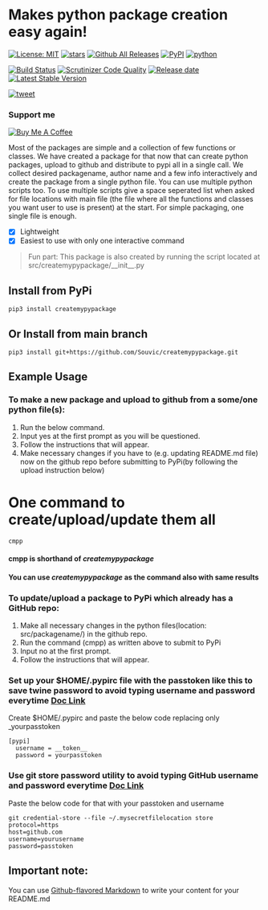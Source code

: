 # Makes python package creation easy again!
[![License: MIT](https://img.shields.io/github/license/Souvic/createmypypackage)](https://opensource.org/licenses/MIT)
[![stars](https://img.shields.io/github/stars/Souvic/createmypypackage)]()
[![Github All Releases](https://img.shields.io/github/downloads/huggingface/transformers/total.svg)]()
[![PyPI](https://img.shields.io/pypi/v/createmypypackage)]()
[![python](https://img.shields.io/github/languages/top/Souvic/createmypypackage)]()

[![Build Status](https://scrutinizer-ci.com/g/Souvic/createmypypackage/badges/build.png?b=main)](https://scrutinizer-ci.com/g/Souvic/createmypypackage/build-status/main)
[![Scrutinizer Code Quality](https://scrutinizer-ci.com/g/Souvic/package_creator/badges/quality-score.png?b=main)](https://scrutinizer-ci.com/g/Souvic/package_creator/?branch=main)
[![Release date](https://img.shields.io/github/release-date/Souvic/createmypypackage)]()
[![Latest Stable Version](https://img.shields.io/github/v/release/Souvic/createmypypackage)]()

[![tweet](https://img.shields.io/twitter/url?style=social&url=https%3A%2F%2Fgithub.com%2FSouvic%2Fcreatemypypackage)]()

### Support me


[![Buy Me A Coffee](https://cdn.buymeacoffee.com/buttons/v2/default-yellow.png)](https://www.buymeacoffee.com/Souvic)


Most of the packages are simple and a collection of few functions or classes.
We have created a package for that now that can create python packages, upload to github and distribute to pypi all in a single call.
We collect desired packagename, author name and a few info interactively and create the package from a single python file.
You can use multiple python scripts too.
To use multiple scripts give a space seperated list when asked for file locations with main file (the file where all the functions and classes you want user to use is present) at the start.
For simple packaging, one single file is enough.
- [x] Lightweight
- [x] Easiest to use with only one interactive command

> Fun part: This package is also created by running the script located at src/createmypypackage/\_\_init\_\_.py

## Install from PyPi
```
pip3 install createmypypackage
```

## Or Install from main branch
```
pip3 install git+https://github.com/Souvic/createmypypackage.git
```

## Example Usage
### To make a new package and upload to github from a some/one python file(s):
1. Run the below command.
2. Input yes at the first prompt as you will be questioned.
3. Follow the instructions that will appear.
4. Make necessary changes if you have to (e.g. updating README.md file) now on the github repo before submitting to PyPi(by following the upload instruction below)
# One command to create/upload/update them all
```
cmpp
```
#### cmpp is shorthand of _createmypypackage_
#### You can use _createmypypackage_ as the command also with same results

### To update/upload a package to PyPi which already has a GitHub repo:
1. Make all necessary changes in the python files(location: src/packagename/) in the github repo.
2. Run the command (cmpp) as written above to submit to PyPi
3. Input no at the first prompt.
4. Follow the instructions that will appear.
### Set up your $HOME/.pypirc file with the passtoken like this to save twine password to avoid typing username and password everytime [Doc Link](https://twine.readthedocs.io/en/latest/#keyring-support)
Create $HOME/.pypirc and paste the below code replacing only _yourpasstoken
```
[pypi]
  username = __token__
  password = yourpasstoken
```

### Use git store password utility to avoid typing GitHub username and password everytime [Doc Link](https://git-scm.com/book/en/v2/Git-Tools-Credential-Storage)
Paste the below code for that with your passtoken and username
```
git credential-store --file ~/.mysecretfilelocation store
protocol=https
host=github.com
username=yourusername
password=passtoken
```
## Important note:
You can use
[Github-flavored Markdown](https://guides.github.com/features/mastering-markdown/)
to write your content for your README.md

